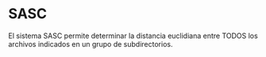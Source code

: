 # SASC
El sistema SASC permite determinar la distancia euclidiana entre TODOS los archivos indicados en un grupo de subdirectorios.
